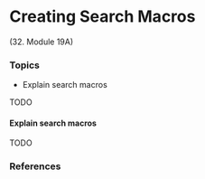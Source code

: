 # Creating Search Macros
(32. Module 19A)

### Topics
* Explain search macros

TODO


#### Explain search macros
TODO


  
### References
